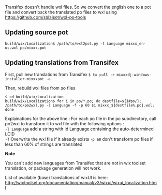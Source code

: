 
Transifex doesn't handle wxl files.
So we convert the english one to a pot file and convert back the translated po files to wxl using
https://github.com/sblaisot/wxl-po-tools

Updating source pot
-------------------

`build/wix/Localization$ /path/to/wxl2pot.py -l Language mixxx_en-us.wxl po/mixxx.pot`

Updating translations from Transifex
------------------------------------

First, pull new translations from Transifex
`$ tx pull -r mixxxdj-windows-installer.mixxxpot -a`

Then, rebuild wxl files from po files
```
$ cd build/wix/Localization
build/wix/Localization$ for i in po/*.po; do destfile=${i#po/}; /path/to/po2wxl.py -l Language -f -p 60 $i mixxx_${destfile%.po}.wxl; done
```

Explainations for the above line :
For each po file in the po subdirectory, call po2wxl to transform it to wxl file with the following options :  
`-l Language` add a string with Id Language containing the auto-determined LCID  
`-f` Overwrite the wxl file if it already exists
`-p 60` don't transform po files if less than 60% of strings are translated

**Note**

You can`t add new languages from Transifex that are not in wix toolset translation, or package generation will not work.

List of available (base) translations of wixUI is here: http://wixtoolset.org/documentation/manual/v3/wixui/wixui_localization.html
